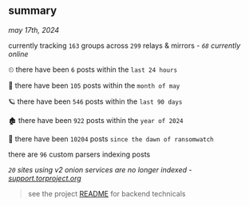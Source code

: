 
## summary
_may 17th, 2024_

currently tracking `163` groups across `299` relays & mirrors - _`68` currently online_

⏲ there have been `6` posts within the `last 24 hours`

🦈 there have been `105` posts within the `month of may`

🪐 there have been `546` posts within the `last 90 days`

🏚 there have been `922` posts within the `year of 2024`

🦕 there have been `10204` posts `since the dawn of ransomwatch`

there are `96` custom parsers indexing posts

_`20` sites using v2 onion services are no longer indexed - [support.torproject.org](https://support.torproject.org/onionservices/v2-deprecation/)_

> see the project [README](https://github.com/joshhighet/ransomwatch#ransomwatch--) for backend technicals
